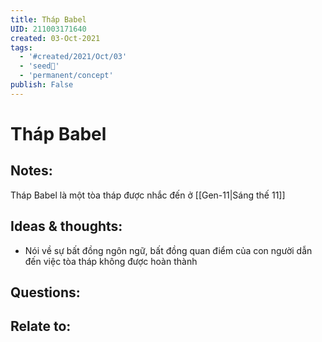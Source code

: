 ```yaml
---
title: Tháp Babel
UID: 211003171640
created: 03-Oct-2021
tags:
  - '#created/2021/Oct/03'
  - 'seed🥜'
  - 'permanent/concept'
publish: False
---
```

# Tháp Babel

## Notes:
Tháp Babel là một tòa tháp được nhắc đến ở [[Gen-11|Sáng thế 11]]

## Ideas & thoughts:
- Nói về sự bất đồng ngôn ngữ, bất đồng quan điểm của con người dẫn đến việc tòa tháp không được hoàn thành

## Questions:

## Relate to:
